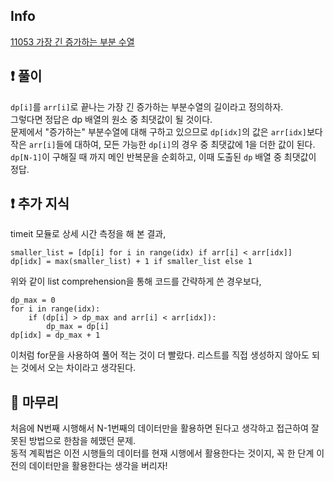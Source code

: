 ## Info

<a href="https://www.acmicpc.net/problem/11053" rel="nofollow">11053 가장 긴 증가하는 부분 수열</a>

## ❗ 풀이
`dp[i]`를 `arr[i]`로 끝나는 가장 긴 증가하는 부분수열의 길이라고 정의하자.  
그렇다면 정답은 dp 배열의 원소 중 최댓값이 될 것이다.  
문제에서 "증가하는" 부분수열에 대해 구하고 있으므로 `dp[idx]`의 값은 `arr[idx]`보다 작은 `arr[i]`들에 대하여, 모든 가능한 `dp[i]`의 경우 중 최댓값에 1을 더한 값이 된다.  
`dp[N-1]`이 구해질 때 까지 메인 반복문을 순회하고, 이때 도출된 `dp` 배열 중 최댓값이 정답.

## ❗ 추가 지식
timeit 모듈로 상세 시간 측정을 해 본 결과,  
```
smaller_list = [dp[i] for i in range(idx) if arr[i] < arr[idx]]
dp[idx] = max(smaller_list) + 1 if smaller_list else 1
```
위와 같이 list comprehension을 통해 코드를 간략하게 쓴 경우보다, 
```
dp_max = 0
for i in range(idx):
    if (dp[i] > dp_max and arr[i] < arr[idx]):
        dp_max = dp[i]
dp[idx] = dp_max + 1
```
이처럼 for문을 사용하여 풀어 적는 것이 더 빨랐다. 리스트를 직접 생성하지 않아도 되는 것에서 오는 차이라고 생각된다.

## 🙂 마무리
처음에 N번째 시행해서 N-1번째의 데이터만을 활용하면 된다고 생각하고 접근하여 잘못된 방법으로 한참을 헤맸던 문제.  
동적 계획법은 이전 시행들의 데이터를 현재 시행에서 활용한다는 것이지, 꼭 한 단계 이전의 데이터만을 활용한다는 생각을 버리자!
